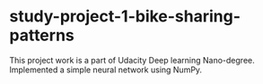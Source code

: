 # study-project-1-bike-sharing-patterns

This project work is a part of Udacity Deep learning Nano-degree.
<br>
Implemented a simple neural network using NumPy.
